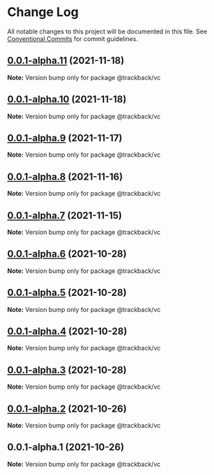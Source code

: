 # Change Log

All notable changes to this project will be documented in this file.
See [Conventional Commits](https://conventionalcommits.org) for commit guidelines.

## [0.0.1-alpha.11](https://github.com/trackback-blockchain/trackback-verifiable/compare/@trackback/vc@0.0.1-alpha.10...@trackback/vc@0.0.1-alpha.11) (2021-11-18)

**Note:** Version bump only for package @trackback/vc





## [0.0.1-alpha.10](https://github.com/trackback-blockchain/trackback-verifiable/compare/@trackback/vc@0.0.1-alpha.9...@trackback/vc@0.0.1-alpha.10) (2021-11-18)

**Note:** Version bump only for package @trackback/vc





## [0.0.1-alpha.9](https://github.com/trackback-blockchain/trackback-verifiable/compare/@trackback/vc@0.0.1-alpha.8...@trackback/vc@0.0.1-alpha.9) (2021-11-17)

**Note:** Version bump only for package @trackback/vc





## [0.0.1-alpha.8](https://github.com/trackback-blockchain/trackback-verifiable/compare/@trackback/vc@0.0.1-alpha.7...@trackback/vc@0.0.1-alpha.8) (2021-11-16)

**Note:** Version bump only for package @trackback/vc





## [0.0.1-alpha.7](https://github.com/trackback-blockchain/trackback-verifiable/compare/@trackback/vc@0.0.1-alpha.6...@trackback/vc@0.0.1-alpha.7) (2021-11-15)

**Note:** Version bump only for package @trackback/vc





## [0.0.1-alpha.6](https://github.com/trackback-blockchain/trackback-verifiable/compare/@trackback/vc@0.0.1-alpha.5...@trackback/vc@0.0.1-alpha.6) (2021-10-28)

**Note:** Version bump only for package @trackback/vc





## [0.0.1-alpha.5](https://github.com/trackback-blockchain/trackback-verifiable/compare/@trackback/vc@0.0.1-alpha.4...@trackback/vc@0.0.1-alpha.5) (2021-10-28)

**Note:** Version bump only for package @trackback/vc





## [0.0.1-alpha.4](https://github.com/trackback-blockchain/trackback-verifiable/compare/@trackback/vc@0.0.1-alpha.3...@trackback/vc@0.0.1-alpha.4) (2021-10-28)

**Note:** Version bump only for package @trackback/vc





## [0.0.1-alpha.3](https://github.com/trackback-blockchain/trackback-verifiable/compare/@trackback/vc@0.0.1-alpha.2...@trackback/vc@0.0.1-alpha.3) (2021-10-28)

**Note:** Version bump only for package @trackback/vc





## [0.0.1-alpha.2](https://github.com/trackback-blockchain/trackback-verifiable/compare/@trackback/vc@0.0.1-alpha.1...@trackback/vc@0.0.1-alpha.2) (2021-10-26)

**Note:** Version bump only for package @trackback/vc





## 0.0.1-alpha.1 (2021-10-26)

**Note:** Version bump only for package @trackback/vc
